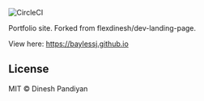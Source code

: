 ![CircleCI](https://img.shields.io/circleci/project/github/baylessj/baylessj.github.io.svg)

Portfolio site. Forked from flexdinesh/dev-landing-page.

View here: https://baylessj.github.io 

## License

MIT © Dinesh Pandiyan
